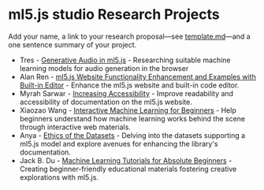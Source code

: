 # ml5.js studio Research Projects

Add your name, a link to your research proposal—see [template.md](template.md)—and a one sentence summary of your project.

- Tres - [Generative Audio in ml5.js](tres_proposal.md) - Researching suitable machine learning models for audio generation in the browser
- Alan Ren - [ml5.js Website Functionality Enhancement and Examples with Built-in Editor](alanren.md) - Enhance the ml5.js website and built-in code editor.
- Myrah Sarwar - [Increasing Accessibility](msarwar-proposal.md) - Improve readability and accessibility of documentation on the ml5.js website.
- Xiaozao Wang - [Interactive Machine Learning for Beginners](Xiaozao_Wang.md) - Help beginners understand how machine learning works behind the scene through interactive web materials.
- Anya - [Ethics of the Datasets](anya_proposal.md) - Delving into the datasets supporting a ml5.js model and explore avenues for enhancing the library's documentation. 
- Jack B. Du - [Machine Learning Tutorials for Absolute Beginners](jackbdu-proposal.md) - Creating beginner-friendly educational materials fostering creative explorations with ml5.js.
